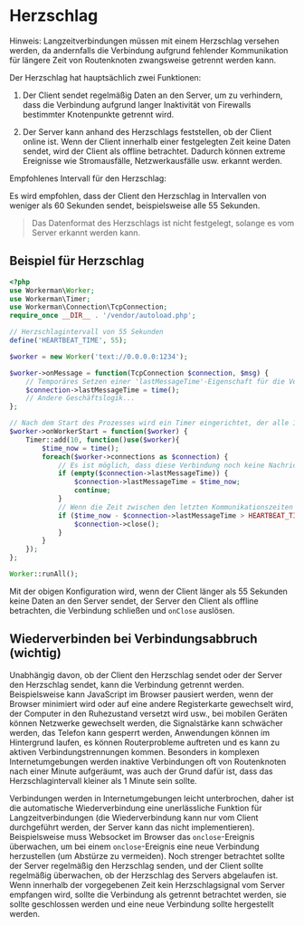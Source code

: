 # Herzschlag

Hinweis: Langzeitverbindungen müssen mit einem Herzschlag versehen werden, da andernfalls die Verbindung aufgrund fehlender Kommunikation für längere Zeit von Routenknoten zwangsweise getrennt werden kann.

Der Herzschlag hat hauptsächlich zwei Funktionen:

1. Der Client sendet regelmäßig Daten an den Server, um zu verhindern, dass die Verbindung aufgrund langer Inaktivität von Firewalls bestimmter Knotenpunkte getrennt wird.

2. Der Server kann anhand des Herzschlags feststellen, ob der Client online ist. Wenn der Client innerhalb einer festgelegten Zeit keine Daten sendet, wird der Client als offline betrachtet. Dadurch können extreme Ereignisse wie Stromausfälle, Netzwerkausfälle usw. erkannt werden.

Empfohlenes Intervall für den Herzschlag:

Es wird empfohlen, dass der Client den Herzschlag in Intervallen von weniger als 60 Sekunden sendet, beispielsweise alle 55 Sekunden.

> Das Datenformat des Herzschlags ist nicht festgelegt, solange es vom Server erkannt werden kann.

## Beispiel für Herzschlag
```php
<?php
use Workerman\Worker;
use Workerman\Timer;
use Workerman\Connection\TcpConnection;
require_once __DIR__ . '/vendor/autoload.php';

// Herzschlagintervall von 55 Sekunden
define('HEARTBEAT_TIME', 55);

$worker = new Worker('text://0.0.0.0:1234');

$worker->onMessage = function(TcpConnection $connection, $msg) {
    // Temporäres Setzen einer 'lastMessageTime'-Eigenschaft für die Verbindung, um die Zeit des letzten empfangenen Nachrichten zu speichern
    $connection->lastMessageTime = time();
    // Andere Geschäftslogik...
};

// Nach dem Start des Prozesses wird ein Timer eingerichtet, der alle 10 Sekunden ausgeführt wird
$worker->onWorkerStart = function($worker) {
    Timer::add(10, function()use($worker){
        $time_now = time();
        foreach($worker->connections as $connection) {
            // Es ist möglich, dass diese Verbindung noch keine Nachricht erhalten hat, in diesem Fall wird 'lastMessageTime' auf die aktuelle Zeit gesetzt
            if (empty($connection->lastMessageTime)) {
                $connection->lastMessageTime = $time_now;
                continue;
            }
            // Wenn die Zeit zwischen den letzten Kommunikationszeiten größer als das Herzschlagintervall ist, wird angenommen, dass der Client offline ist, die Verbindung wird geschlossen
            if ($time_now - $connection->lastMessageTime > HEARTBEAT_TIME) {
                $connection->close();
            }
        }
    });
};

Worker::runAll();
```

Mit der obigen Konfiguration wird, wenn der Client länger als 55 Sekunden keine Daten an den Server sendet, der Server den Client als offline betrachten, die Verbindung schließen und `onClose` auslösen.

## Wiederverbinden bei Verbindungsabbruch (wichtig)

Unabhängig davon, ob der Client den Herzschlag sendet oder der Server den Herzschlag sendet, kann die Verbindung getrennt werden. Beispielsweise kann JavaScript im Browser pausiert werden, wenn der Browser minimiert wird oder auf eine andere Registerkarte gewechselt wird, der Computer in den Ruhezustand versetzt wird usw., bei mobilen Geräten können Netzwerke gewechselt werden, die Signalstärke kann schwächer werden, das Telefon kann gesperrt werden, Anwendungen können im Hintergrund laufen, es können Routerprobleme auftreten und es kann zu aktiven Verbindungstrennungen kommen. Besonders in komplexen Internetumgebungen werden inaktive Verbindungen oft von Routenknoten nach einer Minute aufgeräumt, was auch der Grund dafür ist, dass das Herzschlagintervall kleiner als 1 Minute sein sollte.

Verbindungen werden in Internetumgebungen leicht unterbrochen, daher ist die automatische Wiederverbindung eine unerlässliche Funktion für Langzeitverbindungen (die Wiederverbindung kann nur vom Client durchgeführt werden, der Server kann das nicht implementieren). Beispielsweise muss Websocket im Browser das `onclose`-Ereignis überwachen, um bei einem `onclose`-Ereignis eine neue Verbindung herzustellen (um Abstürze zu vermeiden). Noch strenger betrachtet sollte der Server regelmäßig den Herzschlag senden, und der Client sollte regelmäßig überwachen, ob der Herzschlag des Servers abgelaufen ist. Wenn innerhalb der vorgegebenen Zeit kein Herzschlagsignal vom Server empfangen wird, sollte die Verbindung als getrennt betrachtet werden, sie sollte geschlossen werden und eine neue Verbindung sollte hergestellt werden.

